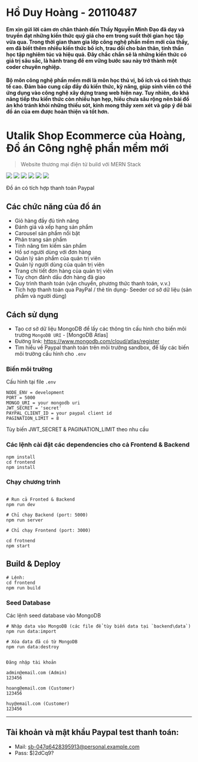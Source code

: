 # Hồ Duy Hoàng - 20110487

#### Em xin gửi lời cảm ơn chân thành đến Thầy Nguyễn Minh Đạo đã dạy và truyền đạt những kiến thức quý giá cho em trong suốt thời gian học tập vừa qua. Trong thời gian tham gia lớp công nghệ phần mềm mới của thầy, em đã biết thêm nhiều kiến thức bổ ích, trau dồi cho bản thân, tinh thần học tập nghiêm túc và hiệu quả. Đây chắc chắn sẽ là những kiến thức có giá trị sâu sắc, là hành trang để em vững bước sau này trở thành một coder chuyên nghiệp.

#### Bộ môn công nghệ phần mềm mới là môn học thú vị, bổ ích và có tính thực tế cao. Đảm bảo cung cấp đầy đủ kiến thức, kỹ năng, giúp sinh viên có thể ứng dụng vào công nghệ xây dựng trang web hiện nay. Tuy nhiên, do khả năng tiếp thu kiến thức còn nhiều hạn hẹp, hiểu chưa sâu rộng nên bài đồ án khó tránh khỏi những thiếu sót, kính mong thầy xem xét và góp ý để bài đồ án của em được hoàn thiện và tốt hơn.

# Utalik Shop Ecommerce của Hoàng, Đồ án Công nghệ phần mềm mới

> Website thương mại điện tử build với MERN Stack

<img src="./frontend/public/images/ảnh 1.png">

<img src="./frontend/public/images/ảnh 2.png">

<img src="./frontend/public/images/Ảnh 3.png">

<img src="./frontend/public/images/ảnh 4.png">

<img src="./frontend/public/images/ảnh 5.png">

<img src="./frontend/public/images/ảnh 6.png">

Đồ án có tích hợp thanh toán Paypal

## Các chức năng của đồ án

- Giỏ hàng đầy đủ tính năng
- Đánh giá và xếp hạng sản phẩm
- Carousel sản phẩm nổi bật
- Phân trang sản phẩm
- Tính năng tìm kiếm sản phẩm
- Hồ sơ người dùng với đơn hàng
- Quản lý sản phẩm của quản trị viên
- Quản lý người dùng của quản trị viên
- Trang chi tiết đơn hàng của quản trị viên
- Tùy chọn đánh dấu đơn hàng đã giao
- Quy trình thanh toán (vận chuyển, phương thức thanh toán, v.v.)
- Tích hợp thanh toán qua PayPal / thẻ tín dụng-
  Seeder cơ sở dữ liệu (sản phẩm và người dùng)

## Cách sử dụng

- Tạo cơ sở dữ liệu MongoDB để lấy các thông tin cấu hình cho biến môi trường `MongoDB URI` - [MongoDB Atlas]
- Đường link: https://www.mongodb.com/cloud/atlas/register
- Tìm hiểu về Paypal thanh toán trên môi trưởng sandbox, để lấy các biến môi trường cấu hình cho `.env`

### Biến môi trường

Cấu hình tại file `.env`

```
NODE_ENV = development
PORT = 5000
MONGO_URI = your mongodb uri
JWT_SECRET = 'secret'
PAYPAL_CLIENT_ID = your paypal client id
PAGINATION_LIMIT = 8
```

Tùy biến JWT_SECRET & PAGINATION_LIMIT theo nhu cầu

### Các lệnh cài đặt các dependencies cho cả Frontend & Backend

```
npm install
cd frontend
npm install
```

### Chạy chương trình

```

# Run cả Fronted & Backend
npm run dev

# Chỉ chạy Backend (port: 5000)
npm run server

# Chỉ chạy Frontend (port: 3000)

cd frotnend
npm start
```

## Build & Deploy

```
# Lệnh:
cd frontend
npm run build
```

### Seed Database

Các lệnh seed database vào MongoDB

```
# Nhập data vào MongoDB (các file để tùy biến data tại `backend\data`)
npm run data:import

# Xóa data đã có từ MongoDB
npm run data:destroy


```

```
Đăng nhập tài khoản

admin@email.com (Admin)
123456

hoang@email.com (Customer)
123456

huy@email.com (Customer)
123456
```

---

## Tài khoản và mật khẩu Paypal test thanh toán:

- Mail: sb-047q6428395913@personal.example.com
- Pass: $)2dCq9?
